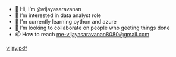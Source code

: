 - 👋 Hi, I’m @vijayasaravanan
- 👀 I’m interested in data analyst role
- 🌱 I’m currently learning python and azure
- 💞️ I’m looking to collaborate on people who geeting things done
- 📫 How to reach me-vijayasaravanan8080@gmail.com

<!---
vijayasaravana/vijayasaravana is a ✨ special ✨ repository because its `README.md` (this file) appears on your GitHub profile.
You can click the Preview link to take a look at your changes.
--->
[vijay.pdf](https://github.com/vijayasaravana/vijayasaravana/files/9947630/vijay.pdf)
